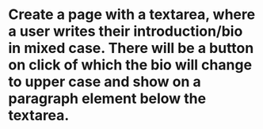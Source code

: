 # Create a page with a textarea, where a user writes their introduction/bio in mixed case. There will be a button on click of which the bio will change to upper case and show on a paragraph element below the textarea.


